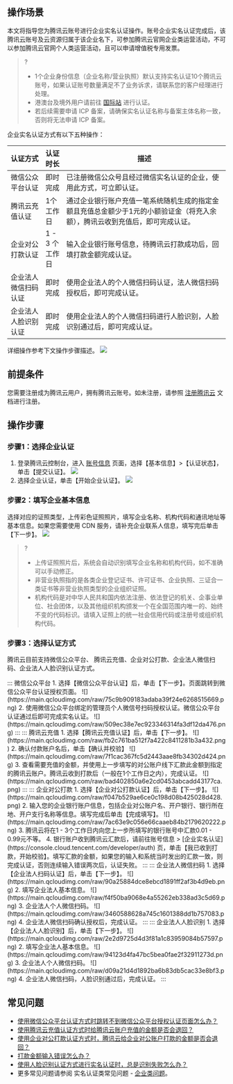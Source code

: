 ## 操作场景

本文将指导您为腾讯云账号进行企业实名认证操作。账号企业实名认证完成后，该腾讯云账号及云资源归属于该企业名下，可参加腾讯云官网企业类运营活动，不可以参加腾讯云官网个人类运营活动，且可以申请增值税专用发票。

> ?
>- 1个企业身份信息（企业名称/营业执照）默认支持实名认证10个腾讯云账号，如果认证账号数量满足不了业务诉求，请联系您的客户经理进行处理。
>- 港澳台及境外用户请前往 [国际站](https://intl.cloud.tencent.com/) 进行认证。
>- 若后续需要申请 ICP 备案，请确保实名认证名称与备案主体名称一致，否则将无法申请 ICP 备案。

企业实名认证方式有以下五种操作：

| 认证方式             | 认证时长             | 描述                                                         |
| -------------------- | -------------------- | ------------------------------------------------------------ |
| 微信公众平台认证     | 即时完成             | 已注册微信公众号且经过微信实名认证的企业，使用此方式，可立即认证。 |
| 腾讯云充值认证       | 1个<br>工作日        | 通过企业银行账户充值一笔系统随机生成的指定金额且充值总金额少于1元的小额验证金（将充入余额），腾讯云收到充值后，即可完成认证。 |
| 企业对公打款认证     | 1 - 3 个<br>工作日 | 输入企业银行账号信息，待腾讯云打款成功后，回填打款金额完成认证。 |
| 企业法人微信扫码认证 | 即时完成             | 使用企业法人的个人微信扫码认证，法人微信扫码授权后，即可完成认证。 |
| 企业法人人脸识别认证 | 即时完成             | 使用企业法人的个人微信扫码进行人脸识别，人脸识别通过后，即可完成认证。 |

详细操作参考下文操作步骤描述。
<img src="https://main.qcloudimg.com/raw/38aea0a9091e515ebc784ee12508ceb6.png"></img>


## 前提条件

您需要注册成为腾讯云用户，拥有腾讯云账号。如未注册，请参照 [注册腾讯云](https://cloud.tencent.com/document/product/378/17985 ) 文档进行注册。

## 操作步骤

### 步骤1：选择企业认证

1. 登录腾讯云控制台，进入 [账号信息](https://console.cloud.tencent.com/developer) 页面，选择【基本信息】>【认证状态】，单击【提交认证】。
   ![](https://main.qcloudimg.com/raw/3c2a1f3e7824bcf28928c1c9f18761e9.png)
2. 选择企业认证，单击【开始企业认证】。
	 ![](https://main.qcloudimg.com/raw/41ba7a661c8873d6ed6aff81d1fa1e98.png)

### 步骤2：填写企业基本信息

选择对应的证照类型，上传彩色证照照片，填写企业名称、机构代码和通讯地址等基本信息。如果您需要使用 CDN 服务，请补充企业联系人信息，填写完后单击【下一步】。
![](https://main.qcloudimg.com/raw/660c24706f2c7ad7b71b215d218d14bb.png)

> ?
>- 上传证照照片后，系统会自动识别填写企业名称和机构代码，如不准确可以手动修正。
>- 非营业执照指的是各类企业登记证书、许可证书、企业执照、三证合一类证书等非营业执照类型的企业组织证照。
>- 机构代码是对中华人民共和国内依法注册、依法登记的机关、企事业单位、社会团体，以及其他组织机构颁发一个在全国范围内唯一的、始终不变的代码标识。请填入证照上的统一社会信用代码或注册号或组织机构代码。

### 步骤3：选择认证方式


腾讯云目前支持微信公众平台、 腾讯云充值、企业对公打款、企业法人微信扫码、企业法人人脸识别认证方式。


<dx-tabs>
::: 微信公众平台
1. 选择【微信公众平台认证】后，单击【下一步】。页面跳转到微信公众平台认证授权页面。
![](https://main.qcloudimg.com/raw/75c9b909183adaba39f24e6268515669.png)
2. 使用微信公众平台绑定的管理员个人微信号扫码授权认证。微信公众平台认证通过后即可完成实名认证。
 ![](https://main.qcloudimg.com/raw/509ec38e7ec923346314fa3df12da476.png)
:::
::: 腾讯云充值
1. 选择【腾讯云充值认证】后，单击【下一步】。
![](https://main.qcloudimg.com/raw/fb2c761ba512f7a422c8411281b3a432.png)
2. 确认付款账户名后，单击【确认并校验】
  ![](https://main.qcloudimg.com/raw/7f1cac367fc5d2443aae8fb34302d424.png)
3. 查看需要充值的金额，并使用上一步填写的对公账户线下汇款此金额到指定的腾讯云账户。腾讯云收到打款后（一般在1个工作日之内），完成认证。
  ![](https://main.qcloudimg.com/raw/bad402850a6e2cd0453abcadd43177ca.png)
:::
::: 企业对公打款
1. 选择【企业对公打款认证】后，单击【下一步】。
![](https://main.qcloudimg.com/raw/f047b529ae6ce0c198d08b425028d428.png)
2. 输入您的企业银行账户信息，包括企业对公账户名、开户银行、银行所在地、开户支行名称等信息。填写完成后单击【完成填写】。
![](https://main.qcloudimg.com/raw/7ac63e9c056e66caaeb84b2179620222.png)
3. 腾讯云将在1 - 3个工作日内向您上一步所填写的银行账号中汇款0.01 - 0.99元不等。
4. 银行账户收到腾讯云汇款后，请前往账号信息 > [企业实名认证](https://console.cloud.tencent.com/developer/auth) 页，单击【我已收到打款，开始校验】。填写汇款的金额，如果您的输入和系统当时发出的汇款一致，则完成认证，否则连续输入错误两次后，认证失败。
:::
::: 企业法人微信扫码
1. 选择【企业法人扫码认证】后，单击【下一步】。
![](https://main.qcloudimg.com/raw/90a25884dce8ebcd1891ff2af3b4d9eb.png)
2. 填写企业法人基本信息。
![](https://main.qcloudimg.com/raw/f4f50ba9068e4a55262eb338ad3c5d69.png)
3. 企业法人个人微信扫码。
![](https://main.qcloudimg.com/raw/3460588628a745c1601388dd1b757083.png)
4. 企业法人微信扫码确认授权后，完成认证。
:::
::: 企业法人人脸识别
1. 选择【企业法人人脸识别】后，单击【下一步】。
![](https://main.qcloudimg.com/raw/2e2d9725d4d3f81a1c83959084b57597.png)
2. 填写企业法人基本信息。
![](https://main.qcloudimg.com/raw/94123d4fa47bc5bea0fae2f32911273d.png)
3. 企业法人个人微信扫码。
![](https://main.qcloudimg.com/raw/d09a21d4d1892ba6b83db5cac33e8bf3.png)
4. 企业法人微信扫码，人脸识别通过后，完成认证。
:::
</dx-tabs>


## 常见问题

- [使用微信公众平台认证方式时跳转不到微信公众平台授权认证页面怎么办？](https://cloud.tencent.com/document/product/378/12037#.E5.BE.AE.E4.BF.A1.E6.89.AB.E7.A0.81.E6.8E.88.E6.9D.83.E5.90.8E.EF.BC.8C.E8.B7.B3.E8.BD.AC.E9.A1.B5.E9.9D.A2.E7.A9.BA.E7.99.BD.E6.80.8E.E4.B9.88.E5.A4.84.E7.90.86.EF.BC.9F)
- [使用腾讯云充值认证方式时给腾讯云账户充值的金额是否会退回？](https://cloud.tencent.com/document/product/378/12037#.E4.BD.BF.E7.94.A8.E8.85.BE.E8.AE.AF.E4.BA.91.E5.85.85.E5.80.BC.E8.AE.A4.E8.AF.81.E6.96.B9.E5.BC.8F.E6.97.B6.E7.BB.99.E8.85.BE.E8.AE.AF.E4.BA.91.E8.B4.A6.E6.88.B7.E5.85.85.E5.80.BC.E7.9A.84.E9.87.91.E9.A2.9D.E6.98.AF.E5.90.A6.E4.BC.9A.E9.80.80.E5.9B.9E.EF.BC.9F)
- [使用企业对公打款认证方式时，腾讯云给企业对公账户打款的金额是否会退回？](https://cloud.tencent.com/document/product/378/12037#.E4.BD.BF.E7.94.A8.E4.BC.81.E4.B8.9A.E5.AF.B9.E5.85.AC.E6.89.93.E6.AC.BE.E8.AE.A4.E8.AF.81.E6.96.B9.E5.BC.8F.E6.97.B6.EF.BC.8C.E8.85.BE.E8.AE.AF.E4.BA.91.E7.BB.99.E4.BC.81.E4.B8.9A.E5.AF.B9.E5.85.AC.E8.B4.A6.E6.88.B7.E6.89.93.E6.AC.BE.E7.9A.84.E9.87.91.E9.A2.9D.E6.98.AF.E5.90.A6.E9.9C.80.E8.A6.81.E9.80.80.E5.9B.9E.E8.85.BE.E8.AE.AF.E4.BA.91.EF.BC.9F)
- [打款金额输入错误怎么办？](https://cloud.tencent.com/document/product/378/12037#.E6.89.93.E6.AC.BE.E9.87.91.E9.A2.9D.E8.BE.93.E5.85.A5.E9.94.99.E8.AF.AF.E6.80.8E.E4.B9.88.E5.8A.9E.EF.BC.9F)
- [使用人脸识别认证方式进行实名认证时，总是识别失败怎么办？](https://cloud.tencent.com/document/product/378/12037#faceiderr)
- 更多常见问题请参阅 实名认证类常见问题 - [企业类问题](https://cloud.tencent.com/document/product/378/12037#.E4.BC.81.E4.B8.9A.E8.AE.A4.E8.AF.81.E7.B1.BB.E9.97.AE.E9.A2.98)。
